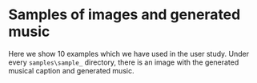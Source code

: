 # Samples of images and generated music
Here we show 10 examples which we have used in the user study. Under every `samples\sample_` directory, there is an image with the generated musical caption and generated music.
